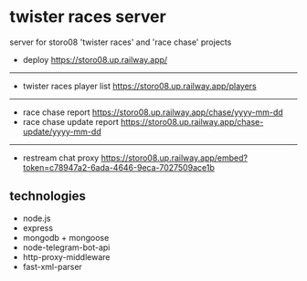 # twister races server

server for storo08 'twister races' and 'race chase' projects
- deploy https://storo08.up.railway.app/

---

+ twister races player list https://storo08.up.railway.app/players

---

+ race chase report https://storo08.up.railway.app/chase/yyyy-mm-dd
+ race chase update report https://storo08.up.railway.app/chase-update/yyyy-mm-dd

---

+ restream chat proxy https://storo08.up.railway.app/embed?token=c78947a2-6ada-4646-9eca-7027509ace1b

## technologies
+ node.js
+ express
+ mongodb + mongoose
+ node-telegram-bot-api
+ http-proxy-middleware
+ fast-xml-parser